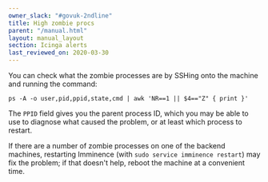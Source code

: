```yaml
---
owner_slack: "#govuk-2ndline"
title: High zombie procs
parent: "/manual.html"
layout: manual_layout
section: Icinga alerts
last_reviewed_on: 2020-03-30
---
```


You can check what the zombie processes are by SSHing onto the machine
and running the command:

```
ps -A -o user,pid,ppid,state,cmd | awk 'NR==1 || $4=="Z" { print }'
```

The `PPID` field gives you the parent process ID, which you may be able
to use to diagnose what caused the problem, or at least which process to
restart.

If there are a number of zombie processes on one of the backend machines,
restarting Imminence (with `sudo service imminence restart`) may fix the
problem; if that doesn't help, reboot the machine at a convenient time.
